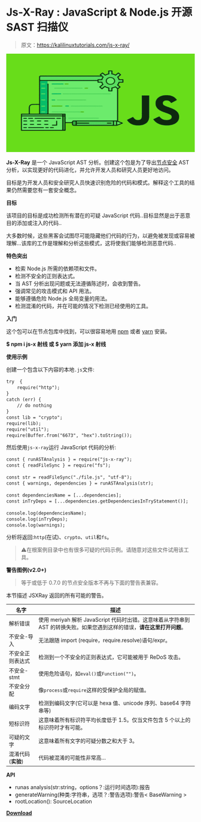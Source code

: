# Js-X-Ray : JavaScript & Node.js 开源 SAST 扫描仪

> 原文：<https://kalilinuxtutorials.com/js-x-ray/>

[![Js-X-Ray : JavaScript & Node.js Open-Source SAST Scanner](img//d898a913ead017ca9bc62e29312332fe.png "Js-X-Ray : JavaScript & Node.js Open-Source SAST Scanner")](https://1.bp.blogspot.com/-k8u0UQ4I0hY/X9KzAbU4O9I/AAAAAAAAIG0/8WHzvVUDEKIgS-P16GzOY8_1bPXTiKslQCLcBGAsYHQ/s728/javascript.png)

**Js-X-Ray** 是一个 JavaScript AST 分析。创建这个包是为了导出[节点安全](https://github.com/ES-Community/nsecure) AST 分析，以实现更好的代码进化，并允许开发人员和研究人员更好地访问。

目标是为开发人员和安全研究人员快速识别危险的代码和模式。解释这个工具的结果仍然需要您有一套安全概念。

**目标**

该项目的目标是成功检测所有潜在的可疑 JavaScript 代码..目标显然是出于恶意目的添加或注入的代码..

大多数时候，这些黑客会试图尽可能隐藏他们代码的行为，以避免被发现或容易被理解…该库的工作是理解和分析这些模式，这将使我们能够检测恶意代码..

**特色突出**

*   检索 Node.js 所需的依赖项和文件。
*   检测不安全的正则表达式。
*   当 AST 分析出现问题或无法遵循陈述时，会收到警告。
*   强调常见的攻击模式和 API 用法。
*   能够遵循危险 Node.js 全局变量的用法。
*   检测混淆的代码，并在可能的情况下检测已经使用的工具。

**入门**

这个包可以在节点包库中找到，可以很容易地用 [npm](https://docs.npmjs.com/getting-started/what-is-npm) 或者 [yarn](https://yarnpkg.com) 安装。

**$ npm i js-x 射线
或
$ yarn 添加 js-x 射线**

**使用示例**

创建一个包含以下内容的本地`.js`文件:

```
try  {
    require("http");
}
catch (err) {
    // do nothing
}
const lib = "crypto";
require(lib);
require("util");
require(Buffer.from("6673", "hex").toString());
```

然后使用`js-x-ray`运行 JavaScript 代码的分析:

```
const { runASTAnalysis } = require("js-x-ray");
const { readFileSync } = require("fs");

const str = readFileSync("./file.js", "utf-8");
const { warnings, dependencies } = runASTAnalysis(str);

const dependenciesName = [...dependencies];
const inTryDeps = [...dependencies.getDependenciesInTryStatement()];

console.log(dependenciesName);
console.log(inTryDeps);
console.log(warnings);

```

分析将返回:`http`(在试)、`crypto`、`util`和`fs`。

> ⚠️在根案例目录中也有很多可疑的代码示例。请随意对这些文件试用该工具。

**警告图例(v2.0+)**

> 等于或低于 0.7.0 的节点安全版本不再与下面的警告表兼容。

本节描述 JSXRay 返回的所有可能的警告。

| 名字 | 描述 |
| --- | --- |
| 解析错误 | 使用 meriyah 解析 JavaScript 代码时出错。这意味着从字符串到 AST 的转换失败。如果您遇到这样的错误，**请在这里打开问题**。 |
| 不安全-导入 | 无法跟随 import (require，require.resolve)语句/expr。 |
| 不安全正则表达式 | 检测到一个不安全的正则表达式，它可能被用于 ReDoS 攻击。 |
| 不安全-stmt | 使用危险语句，如`eval()`或`Function("")`。 |
| 不安全分配 | 像`process`或`require`这样的受保护全局的赋值。 |
| 编码文字 | 检测到编码文字(它可以是 hexa 值、unicode 序列、base64 字符串等) |
| 短标识符 | 这意味着所有标识符平均长度低于 1.5。仅当文件包含 5 个以上的标识符时才有可能。 |
| 可疑的文字 | 这意味着所有文字的可疑分数之和大于 3。 |
| 混淆代码(**实验**) | 代码被混淆的可能性非常高… |

**API**

*   runas analysis(str:string，options？:运行时间选项):报告
*   generateWarning(种类:字符串，选项？:警告选项):警告< BaseWarning >
*   rootLocation(): SourceLocation

[**Download**](https://github.com/fraxken/js-x-ray)
